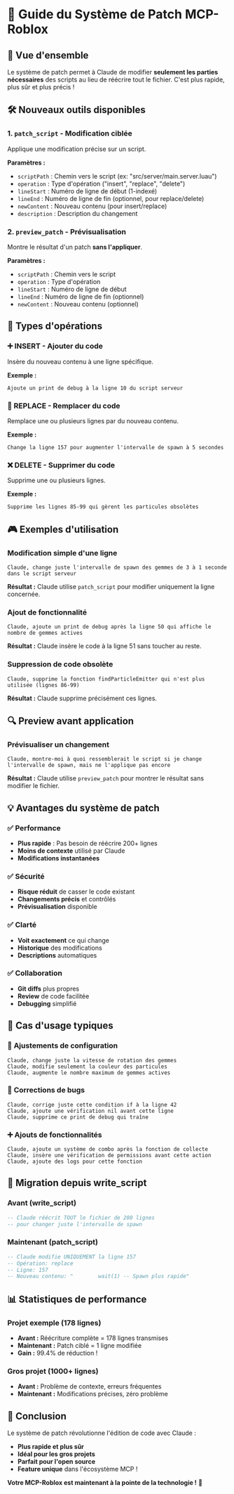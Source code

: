 # 🔧 Guide du Système de Patch MCP-Roblox

## 🎯 Vue d'ensemble

Le système de patch permet à Claude de modifier **seulement les parties nécessaires** des scripts au lieu de réécrire tout le fichier. C'est plus rapide, plus sûr et plus précis !

## 🛠️ Nouveaux outils disponibles

### 1. `patch_script` - Modification ciblée
Applique une modification précise sur un script.

**Paramètres :**
- `scriptPath` : Chemin vers le script (ex: "src/server/main.server.luau")
- `operation` : Type d'opération ("insert", "replace", "delete")
- `lineStart` : Numéro de ligne de début (1-indexé)
- `lineEnd` : Numéro de ligne de fin (optionnel, pour replace/delete)
- `newContent` : Nouveau contenu (pour insert/replace)
- `description` : Description du changement

### 2. `preview_patch` - Prévisualisation
Montre le résultat d'un patch **sans l'appliquer**.

**Paramètres :**
- `scriptPath` : Chemin vers le script
- `operation` : Type d'opération
- `lineStart` : Numéro de ligne de début
- `lineEnd` : Numéro de ligne de fin (optionnel)
- `newContent` : Nouveau contenu (optionnel)

## 📝 Types d'opérations

### ➕ INSERT - Ajouter du code
Insère du nouveau contenu à une ligne spécifique.

**Exemple :**
```
Ajoute un print de debug à la ligne 10 du script serveur
```

### 🔄 REPLACE - Remplacer du code
Remplace une ou plusieurs lignes par du nouveau contenu.

**Exemple :**
```
Change la ligne 157 pour augmenter l'intervalle de spawn à 5 secondes
```

### ❌ DELETE - Supprimer du code
Supprime une ou plusieurs lignes.

**Exemple :**
```
Supprime les lignes 85-99 qui gèrent les particules obsolètes
```

## 🎮 Exemples d'utilisation

### Modification simple d'une ligne
```
Claude, change juste l'intervalle de spawn des gemmes de 3 à 1 seconde dans le script serveur
```
**Résultat :** Claude utilise `patch_script` pour modifier uniquement la ligne concernée.

### Ajout de fonctionnalité
```
Claude, ajoute un print de debug après la ligne 50 qui affiche le nombre de gemmes actives
```
**Résultat :** Claude insère le code à la ligne 51 sans toucher au reste.

### Suppression de code obsolète
```
Claude, supprime la fonction findParticleEmitter qui n'est plus utilisée (lignes 86-99)
```
**Résultat :** Claude supprime précisément ces lignes.

## 🔍 Preview avant application

### Prévisualiser un changement
```
Claude, montre-moi à quoi ressemblerait le script si je change l'intervalle de spawn, mais ne l'applique pas encore
```
**Résultat :** Claude utilise `preview_patch` pour montrer le résultat sans modifier le fichier.

## 💡 Avantages du système de patch

### ✅ **Performance**
- **Plus rapide** : Pas besoin de réécrire 200+ lignes
- **Moins de contexte** utilisé par Claude
- **Modifications instantanées**

### ✅ **Sécurité**
- **Risque réduit** de casser le code existant
- **Changements précis** et contrôlés
- **Prévisualisation** disponible

### ✅ **Clarté**
- **Voit exactement** ce qui change
- **Historique** des modifications
- **Descriptions** automatiques

### ✅ **Collaboration**
- **Git diffs** plus propres
- **Review** de code facilitée
- **Debugging** simplifié

## 🎯 Cas d'usage typiques

### 🔧 **Ajustements de configuration**
```
Claude, change juste la vitesse de rotation des gemmes
Claude, modifie seulement la couleur des particules
Claude, augmente le nombre maximum de gemmes actives
```

### 🐛 **Corrections de bugs**
```
Claude, corrige juste cette condition if à la ligne 42
Claude, ajoute une vérification nil avant cette ligne
Claude, supprime ce print de debug qui traîne
```

### ➕ **Ajouts de fonctionnalités**
```
Claude, ajoute un système de combo après la fonction de collecte
Claude, insère une vérification de permissions avant cette action
Claude, ajoute des logs pour cette fonction
```

## 🚀 Migration depuis write_script

### Avant (write_script)
```lua
-- Claude réécrit TOUT le fichier de 200 lignes
-- pour changer juste l'intervalle de spawn
```

### Maintenant (patch_script)
```lua
-- Claude modifie UNIQUEMENT la ligne 157
-- Opération: replace
-- Ligne: 157
-- Nouveau contenu: "        wait(1) -- Spawn plus rapide"
```

## 📊 Statistiques de performance

### Projet exemple (178 lignes)
- **Avant :** Réécriture complète = 178 lignes transmises
- **Maintenant :** Patch ciblé = 1 ligne modifiée
- **Gain :** 99.4% de réduction !

### Gros projet (1000+ lignes)
- **Avant :** Problème de contexte, erreurs fréquentes
- **Maintenant :** Modifications précises, zéro problème

## 🎉 Conclusion

Le système de patch révolutionne l'édition de code avec Claude :
- **Plus rapide et plus sûr**
- **Idéal pour les gros projets**
- **Parfait pour l'open source**
- **Feature unique** dans l'écosystème MCP !

**Votre MCP-Roblox est maintenant à la pointe de la technologie !** 🚀